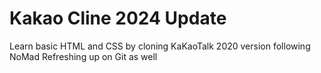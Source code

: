 # Kakao Cline 2024 Update

Learn basic HTML and CSS by cloning KaKaoTalk 2020 version following NoMad
Refreshing up on Git as well
